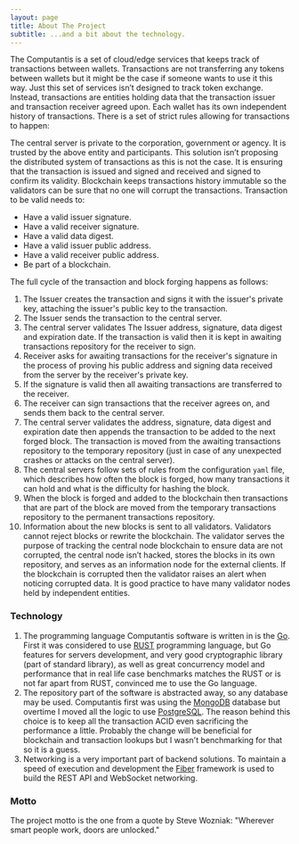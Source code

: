 ```yaml
---
layout: page
title: About The Project
subtitle: ...and a bit about the technology.
---
```


The Computantis is a set of cloud/edge services that keeps track of transactions between wallets.
Transactions are not transferring any tokens between wallets but it might be the case if someone wants to use it this way. Just this set of services isn’t designed to track token exchange. Instead, transactions are entities holding data that the transaction issuer and transaction receiver agreed upon. Each wallet has its own independent history of transactions. There is a set of strict rules allowing for transactions to happen:

The central server is private to the corporation, government or agency. It is trusted by the above entity and participants. This solution isn’t proposing the distributed system of transactions as this is not the case. It is ensuring that the transaction is issued and signed and received and signed to confirm its validity. Blockchain keeps transactions history immutable so the validators can be sure that no one will corrupt the transactions. 
Transaction to be valid needs to:
- Have a valid issuer signature.
- Have a valid receiver signature.
- Have a valid data digest.
- Have a valid issuer public address.
- Have a valid receiver public address.
- Be part of a blockchain.

The full cycle of the transaction and block forging happens as follows:
1. The Issuer creates the transaction and signs it with the issuer's private key, attaching the issuer's public key to the transaction.
2. The Issuer sends the transaction to the central server.
3. The central server validates The Issuer address, signature, data digest and expiration date. If the transaction is valid then it is kept in awaiting transactions repository for the receiver to sign.
4. Receiver asks for awaiting transactions for the receiver's signature in the process of proving his public address and signing data received from the server by the receiver's private key.
5. If the signature is valid then all awaiting transactions are transferred to the receiver.
6. The receiver can sign transactions that the receiver agrees on, and sends them back to the central server. 
7. The central server validates the address, signature, data digest and expiration date then appends the transaction to be added to the next forged block. The transaction is moved from the awaiting transactions repository to the temporary repository (just in case of any unexpected crashes or attacks on the central server).
8. The central servers follow sets of rules from the configuration `yaml` file, which describes how often the block is forged, how many transactions it can hold and what is the difficulty for hashing the block.
9. When the block is forged and added to the blockchain then transactions that are part of the block are moved from the temporary transactions repository to the permanent transactions repository.
10. Information about the new blocks is sent to all validators. Validators cannot reject blocks or rewrite the blockchain. The validator serves the purpose of tracking the central node blockchain to ensure data are not corrupted, the central node isn’t hacked, stores the blocks in its own repository, and serves as an information node for the external clients. If the blockchain is corrupted then the validator raises an alert when noticing corrupted data.
It is good practice to have many validator nodes held by independent entities.

### Technology

1. The programming language Computantis software is written in is the [Go](https://go.dev/). 
First it was considered to use [RUST](https://www.rust-lang.org/) programming language, but Go features for servers development,
and very good cryptographic library (part of standard library), as well as great concurrency model and performance that
in real life case benchmarks matches the RUST or is not far apart from RUST, convinced me to use the Go language.
2. The repository part of the software is abstracted away, so any database may be used. Computantis first was using the [MongoDB](https://www.mongodb.com/) database but overtime I moved all the logic to use [PostgreSQL](https://www.postgresql.org/).
The reason behind this choice is to keep all the transaction ACID even sacrificing the performance a little. 
Probably the change will be beneficial for blockchain and transaction lookups but I wasn't benchmarking for that so it is a guess.
3. Networking is a very important part of backend solutions. To maintain a speed of execution and development the [Fiber](https://docs.gofiber.io/) framework is used to build the REST API and WebSocket networking.

### Motto

The project motto is the one from a quote by Steve Wozniak: "Wherever smart people work, doors are unlocked."

